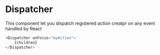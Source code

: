 Dispatcher
==

This component let you dispatch registered action creatpr on any event handled by React

```javascript
<Dispatcher onFocus="myAction">
    {children}
</Dispatcher>
```
